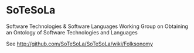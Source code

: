 SoTeSoLa
========

Software Technologies &amp; Software Languages
Working Group on Obtaining an Ontology of Software Technologies and Languages

See http://github.com/SoTeSoLa/SoTeSoLa/wiki/Folksonomy
